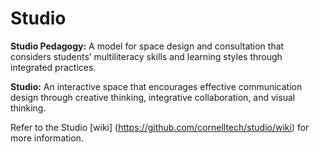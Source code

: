 # Studio

**Studio Pedagogy:** A model for space design and consultation that considers students’ multiliteracy skills and learning styles through integrated practices.

**Studio:** An interactive space that encourages effective communication design through creative thinking, integrative collaboration, and visual thinking.

Refer to the Studio [wiki] (https://github.com/cornelltech/studio/wiki) for more information.

